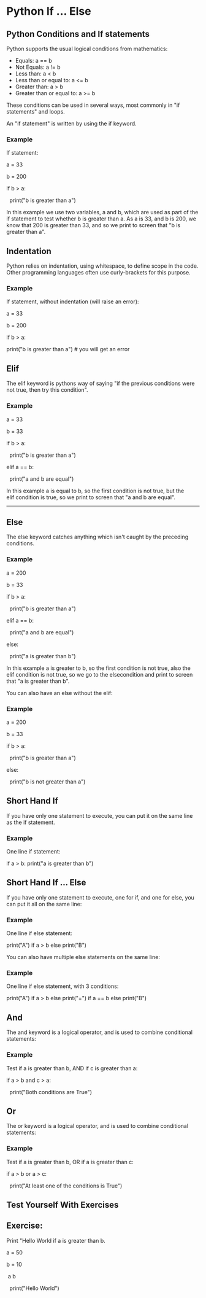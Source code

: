 <html><head><meta content="text/html; charset=UTF-8" http-equiv="content-type"></head><body class="c21"><h1 class="c19" id="h.gjdgxs"><span class="c4 c23">Python If ... Else</span></h1><h2 class="c19" id="h.30j0zll"><span class="c4 c15">Python Conditions and If statements</span></h2><p class="c3"><span class="c4 c2">Python supports the usual logical conditions from mathematics:</span></p><ul class="c8 lst-kix_list_1-0 start"><li class="c17 c18"><span class="c2">Equals: </span><span class="c6">a == b</span></li><li class="c3 c17"><span class="c2">Not Equals: </span><span class="c6">a != b</span></li><li class="c3 c17"><span class="c2">Less than: </span><span class="c6">a &lt; b</span></li><li class="c3 c17"><span class="c2">Less than or equal to: </span><span class="c6">a &lt;= b</span></li><li class="c3 c17"><span class="c2">Greater than: </span><span class="c6">a &gt; b</span></li><li class="c17 c20"><span class="c2">Greater than or equal to: </span><span class="c6">a &gt;= b</span></li></ul><p class="c3"><span class="c4 c2">These conditions can be used in several ways, most commonly in &quot;if statements&quot; and loops.</span></p><p class="c3"><span class="c2">An &quot;if statement&quot; is written by using the </span><span class="c6">if</span><span class="c4 c2">&nbsp;keyword.</span></p><h3 class="c7" id="h.1fob9te"><span class="c4 c11">Example</span></h3><p class="c5"><span class="c4 c2">If statement:</span></p><p class="c5"><span class="c1">a = </span><span class="c16 c1">33</span></p><p class="c5"><span class="c1">b = </span><span class="c16 c1">200</span></p><p class="c5"><span class="c1 c10">if</span><span class="c4 c1">&nbsp;b &gt; a:</span></p><p class="c5"><span class="c1">&nbsp; </span><span class="c1 c10">print</span><span class="c1">(</span><span class="c1 c12">&quot;b is greater than a&quot;</span><span class="c4 c1">)</span></p><p class="c3"><span class="c2">In this example we use two variables, </span><span class="c6">a</span><span class="c2">&nbsp;and </span><span class="c6">b</span><span class="c2">, which are used as part of the if statement to test whether </span><span class="c6">b</span><span class="c2">&nbsp;is greater than </span><span class="c6">a</span><span class="c2">. As </span><span class="c6">a</span><span class="c2">&nbsp;is </span><span class="c6">33</span><span class="c2">, and </span><span class="c6">b</span><span class="c2">&nbsp;is </span><span class="c6">200</span><span class="c4 c2">, we know that 200 is greater than 33, and so we print to screen that &quot;b is greater than a&quot;.</span></p><h2 class="c19" id="h.3znysh7"><span class="c4 c15">Indentation</span></h2><p class="c3"><span class="c4 c2">Python relies on indentation, using whitespace, to define scope in the code. Other programming languages often use curly-brackets for this purpose.</span></p><h3 class="c7" id="h.2et92p0"><span class="c4 c11">Example</span></h3><p class="c5"><span class="c4 c2">If statement, without indentation (will raise an error):</span></p><p class="c5"><span class="c1">a = </span><span class="c1 c16">33</span></p><p class="c5"><span class="c1">b = </span><span class="c16 c1">200</span></p><p class="c5"><span class="c1 c10">if</span><span class="c4 c1">&nbsp;b &gt; a:</span></p><p class="c5"><span class="c1 c10">print</span><span class="c1">(</span><span class="c1 c12">&quot;b is greater than a&quot;</span><span class="c1">) </span><span class="c1 c24"># you will get an error</span></p><h2 class="c19" id="h.tyjcwt"><span class="c4 c15">Elif</span></h2><p class="c3"><span class="c2">The </span><span class="c6">elif</span><span class="c4 c2">&nbsp;keyword is pythons way of saying &quot;if the previous conditions were not true, then try this condition&quot;.</span></p><h3 class="c7" id="h.3dy6vkm"><span class="c4 c11">Example</span></h3><p class="c5"><span class="c1">a = </span><span class="c16 c1">33</span></p><p class="c5"><span class="c1">b = </span><span class="c16 c1">33</span></p><p class="c5"><span class="c1 c10">if</span><span class="c4 c1">&nbsp;b &gt; a:</span></p><p class="c5"><span class="c1">&nbsp; </span><span class="c1 c10">print</span><span class="c1">(</span><span class="c1 c12">&quot;b is greater than a&quot;</span><span class="c4 c1">)</span></p><p class="c5"><span class="c1 c10">elif</span><span class="c4 c1">&nbsp;a == b:</span></p><p class="c5"><span class="c1">&nbsp; </span><span class="c1 c10">print</span><span class="c1">(</span><span class="c1 c12">&quot;a and b are equal&quot;</span><span class="c4 c1">)</span></p><p class="c3"><span class="c2">In this example </span><span class="c6">a</span><span class="c2">&nbsp;is equal to </span><span class="c6">b</span><span class="c2">, so the first condition is not true, but the </span><span class="c6">elif</span><span class="c4 c2">&nbsp;condition is true, so we print to screen that &quot;a and b are equal&quot;.</span></p><hr><p class="c3 c13"><span class="c4 c9"></span></p><h2 class="c19" id="h.1t3h5sf"><span class="c4 c15">Else</span></h2><p class="c3"><span class="c2">The </span><span class="c6">else</span><span class="c4 c2">&nbsp;keyword catches anything which isn&#39;t caught by the preceding conditions.</span></p><h3 class="c7" id="h.4d34og8"><span class="c4 c11">Example</span></h3><p class="c5"><span class="c1">a = </span><span class="c16 c1">200</span></p><p class="c5"><span class="c1">b = </span><span class="c16 c1">33</span></p><p class="c5"><span class="c1 c10">if</span><span class="c4 c1">&nbsp;b &gt; a:</span></p><p class="c5"><span class="c1">&nbsp; </span><span class="c1 c10">print</span><span class="c1">(</span><span class="c1 c12">&quot;b is greater than a&quot;</span><span class="c4 c1">)</span></p><p class="c5"><span class="c1 c10">elif</span><span class="c4 c1">&nbsp;a == b:</span></p><p class="c5"><span class="c1">&nbsp; </span><span class="c1 c10">print</span><span class="c1">(</span><span class="c1 c12">&quot;a and b are equal&quot;</span><span class="c4 c1">)</span></p><p class="c5"><span class="c1 c10">else</span><span class="c4 c1">:</span></p><p class="c5"><span class="c1">&nbsp; </span><span class="c1 c10">print</span><span class="c1">(</span><span class="c1 c12">&quot;a is greater than b&quot;</span><span class="c4 c1">)</span></p><p class="c3"><span class="c2">In this example </span><span class="c6">a</span><span class="c2">&nbsp;is greater to </span><span class="c6">b</span><span class="c2">, so the first condition is not true, also the </span><span class="c6">elif</span><span class="c2">&nbsp;condition is not true, so we go to the </span><span class="c6">else</span><span class="c4 c2">condition and print to screen that &quot;a is greater than b&quot;.</span></p><p class="c3"><span class="c2">You can also have an </span><span class="c6">else</span><span class="c2">&nbsp;without the </span><span class="c6">elif</span><span class="c4 c2">:</span></p><h3 class="c7" id="h.2s8eyo1"><span class="c4 c11">Example</span></h3><p class="c5"><span class="c1">a = </span><span class="c16 c1">200</span></p><p class="c5"><span class="c1">b = </span><span class="c16 c1">33</span></p><p class="c5"><span class="c1 c10">if</span><span class="c4 c1">&nbsp;b &gt; a:</span></p><p class="c5"><span class="c1">&nbsp; </span><span class="c1 c10">print</span><span class="c1">(</span><span class="c1 c12">&quot;b is greater than a&quot;</span><span class="c4 c1">)</span></p><p class="c5"><span class="c1 c10">else</span><span class="c4 c1">:</span></p><p class="c5"><span class="c1">&nbsp; </span><span class="c1 c10">print</span><span class="c1">(</span><span class="c1 c12">&quot;b is not greater than a&quot;</span><span class="c4 c1">)</span></p><h2 class="c19" id="h.17dp8vu"><span class="c4 c15">Short Hand If</span></h2><p class="c3"><span class="c4 c2">If you have only one statement to execute, you can put it on the same line as the if statement.</span></p><h3 class="c7" id="h.3rdcrjn"><span class="c4 c11">Example</span></h3><p class="c5"><span class="c4 c2">One line if statement:</span></p><p class="c5"><span class="c1 c10">if</span><span class="c1">&nbsp;a &gt; b: </span><span class="c1 c10">print</span><span class="c1">(</span><span class="c1 c12">&quot;a is greater than b&quot;</span><span class="c4 c1">)</span></p><h2 class="c19" id="h.26in1rg"><span class="c4 c15">Short Hand If ... Else</span></h2><p class="c3"><span class="c4 c2">If you have only one statement to execute, one for if, and one for else, you can put it all on the same line:</span></p><h3 class="c7" id="h.lnxbz9"><span class="c4 c11">Example</span></h3><p class="c5"><span class="c4 c2">One line if else statement:</span></p><p class="c5"><span class="c1 c10">print</span><span class="c1">(</span><span class="c1 c12">&quot;A&quot;</span><span class="c1">) </span><span class="c1 c10">if</span><span class="c1">&nbsp;a &gt; b </span><span class="c1 c10">else</span><span class="c1">&nbsp;</span><span class="c1 c10">print</span><span class="c1">(</span><span class="c1 c12">&quot;B&quot;</span><span class="c4 c1">)</span></p><p class="c3"><span class="c4 c2">You can also have multiple else statements on the same line:</span></p><h3 class="c7" id="h.35nkun2"><span class="c4 c11">Example</span></h3><p class="c5"><span class="c4 c2">One line if else statement, with 3 conditions:</span></p><p class="c5"><span class="c1 c10">print</span><span class="c1">(</span><span class="c1 c12">&quot;A&quot;</span><span class="c1">) </span><span class="c1 c10">if</span><span class="c1">&nbsp;a &gt; b </span><span class="c1 c10">else</span><span class="c1">&nbsp;</span><span class="c1 c10">print</span><span class="c1">(</span><span class="c1 c12">&quot;=&quot;</span><span class="c1">) </span><span class="c1 c10">if</span><span class="c1">&nbsp;a == b </span><span class="c1 c10">else</span><span class="c1">&nbsp;</span><span class="c1 c10">print</span><span class="c1">(</span><span class="c1 c12">&quot;B&quot;</span><span class="c1 c4">)</span></p><h2 class="c19" id="h.1ksv4uv"><span class="c4 c15">And</span></h2><p class="c3"><span class="c2">The </span><span class="c6">and</span><span class="c4 c2">&nbsp;keyword is a logical operator, and is used to combine conditional statements:</span></p><h3 class="c7" id="h.44sinio"><span class="c4 c11">Example</span></h3><p class="c5"><span class="c2">Test if </span><span class="c14">a</span><span class="c2">&nbsp;is greater than </span><span class="c14">b</span><span class="c2">, AND if </span><span class="c14">c</span><span class="c2">&nbsp;is greater than </span><span class="c14">a</span><span class="c4 c2">:</span></p><p class="c5"><span class="c1 c10">if</span><span class="c4 c1">&nbsp;a &gt; b and c &gt; a:</span></p><p class="c5"><span class="c1">&nbsp; </span><span class="c1 c10">print</span><span class="c1">(</span><span class="c1 c12">&quot;Both conditions are True&quot;</span><span class="c4 c1">)</span></p><h2 class="c19" id="h.2jxsxqh"><span class="c4 c15">Or</span></h2><p class="c3"><span class="c2">The </span><span class="c6">or</span><span class="c4 c2">&nbsp;keyword is a logical operator, and is used to combine conditional statements:</span></p><h3 class="c7" id="h.z337ya"><span class="c4 c11">Example</span></h3><p class="c5"><span class="c2">Test if </span><span class="c14">a</span><span class="c2">&nbsp;is greater than </span><span class="c14">b</span><span class="c2">, OR if </span><span class="c14">a</span><span class="c2">&nbsp;is greater than </span><span class="c14">c</span><span class="c4 c2">:</span></p><p class="c5"><span class="c1 c10">if</span><span class="c4 c1">&nbsp;a &gt; b or a &gt; c:</span></p><p class="c5"><span class="c1">&nbsp; </span><span class="c1 c10">print</span><span class="c1">(</span><span class="c1 c12">&quot;At least one of the conditions is True&quot;</span><span class="c4 c1">)</span></p><h2 class="c19" id="h.3j2qqm3"><span class="c15 c22">Test Yourself With Exercises</span></h2><h2 class="c19" id="h.1y810tw"><span class="c4 c15">Exercise:</span></h2><p class="c3"><span class="c2">Print &quot;Hello World if </span><span class="c6">a</span><span class="c2">&nbsp;is greater than </span><span class="c6">b</span><span class="c4 c2">.</span></p><p class="c3"><span class="c0">a = 50</span></p><p class="c3"><span class="c0">b = 10</span></p><p class="c3"><span class="c0">&nbsp;a b</span></p><p class="c3"><span class="c0">&nbsp; print(&quot;Hello World&quot;)</span></p><p class="c3 c13"><span class="c4 c9"></span></p></body></html>